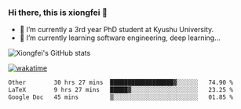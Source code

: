 ### Hi there, this is xiongfei 👋


- 🔭 I’m currently a 3rd year PhD student at Kyushu University.
- 🌱 I’m currently learning software engineering, deep learning...

<!--
**X1on9f31/X1on9f31** is a ✨ _special_ ✨ repository because its `README.md` (this file) appears on your GitHub profile.
Here are some ideas to get you started:
-->

![Xiongfei's GitHub stats](https://github-readme-stats.vercel.app/api?username=X1on9f31)


[![wakatime](https://wakatime.com/badge/user/9e8d5516-d162-43e7-9563-87295d455a71.svg)](https://wakatime.com/@9e8d5516-d162-43e7-9563-87295d455a71)

<!--START_SECTION:waka-->

```txt
Other        30 hrs 27 mins  ██████████████████▓░░░░░░   74.90 %
LaTeX        9 hrs 27 mins   █████▓░░░░░░░░░░░░░░░░░░░   23.25 %
Google Doc   45 mins         ▒░░░░░░░░░░░░░░░░░░░░░░░░   01.85 %
```

<!--END_SECTION:waka-->

